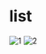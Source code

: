 # list
![1](https://user-images.githubusercontent.com/62400088/148940066-7d6a37f5-7140-4f6f-9cba-0fbcc5ba17c8.png)
![2](https://user-images.githubusercontent.com/62400088/148940067-8bc2f946-0042-40c7-8bd3-f94d2ca93889.png)
